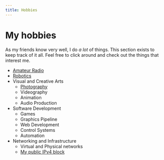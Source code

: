 ```yaml
---
title: Hobbies
---
```


# My hobbies

As my friends know very well, I do *a lot* of things. This section exists to keep track of it all. Feel free to click around and check out the things that interest me.

- [Amateur Radio](/hobbies/radio)
- [Robotics](/hobbies/robotics)
- Visual and Creative Arts
  - [Photography](/hobbies/arts/photography)
  - Videography
  - Animation
  - Audio Production
- Software Development
  - Games
  - Graphics Pipeline
  - Web Development
  - Control Systems
  - Automation
- Networking and Infrastructure
  - Virtual and Physical networks
  - [My public IPv4 block](/blog/amprnet-bgp/)